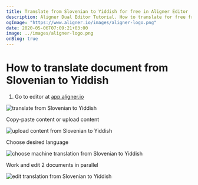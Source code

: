 ```yaml
---
title: Translate from Slovenian to Yiddish for free in Aligner Editor
description: Aligner Dual Editor Tutorial. How to translate for free from Slovenian to Yiddish. Aligner is multilingual document management platform. 
ogImage: "https://www.aligner.io/images/aligner-logo.png"
date: 2020-05-06T07:09:21+03:00
image: ../images/aligner-logo.png
onBlog: true
---
```


# How to translate document from Slovenian to Yiddish

1. Go to editor at [app.aligner.io](https://app.aligner.io "Aligner App web page")

![translate from Slovenian to Yiddish](../aligner-blank-editor.png "translate from Slovenian to Yiddish")

Copy-paste content or upload content

![upload content from Slovenian to Yiddish](../aligner-uploaded-document.png "upload content from Slovenian to Yiddish")

Choose desired language

![choose machine translation from Slovenian to Yiddish](../aligner-language-dropdown.png "choose machine translation from Slovenian to Yiddish")

Work and edit 2 documents in parallel

![edit translation from Slovenian to Yiddish](../aligner-double-sitded-editor.png "edit translation from Slovenian to Yiddish")

